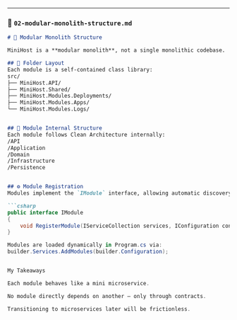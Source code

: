 ﻿
---

### 🧱 `02-modular-monolith-structure.md`

```markdown
# 🧩 Modular Monolith Structure

MiniHost is a **modular monolith**, not a single monolithic codebase.

## 📁 Folder Layout
Each module is a self-contained class library:
src/
├── MiniHost.API/
├── MiniHost.Shared/
├── MiniHost.Modules.Deployments/
├── MiniHost.Modules.Apps/
└── MiniHost.Modules.Logs/


## 🧱 Module Internal Structure
Each module follows Clean Architecture internally:
/API
/Application
/Domain
/Infrastructure
/Persistence


## ⚙️ Module Registration
Modules implement the `IModule` interface, allowing automatic discovery and registration.

```csharp
public interface IModule
{
    void RegisterModule(IServiceCollection services, IConfiguration config);
}

Modules are loaded dynamically in Program.cs via:
builder.Services.AddModules(builder.Configuration);


My Takeaways

Each module behaves like a mini microservice.

No module directly depends on another — only through contracts.

Transitioning to microservices later will be frictionless.